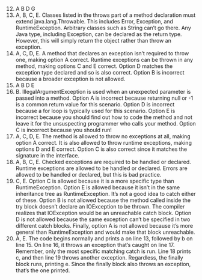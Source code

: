 12. A B D G
13. A, B, C, E. Classes listed in the throws part of a method declaration must extend java.lang.Throwable. This includes Error, Exception, and RuntimeException. Arbitrary classes such as String can’t go there. Any Java type, including Exception, can be declared as the return type. However, this will simply return the object rather than throw an exception.
14. A, C, D, E. A method that declares an exception isn’t required to throw one, making option A correct. Runtime exceptions can be thrown in any method, making options C and E correct. Option D matches the exception type declared and so is also correct. Option B is incorrect because a broader exception is not allowed.
15. A B D E
16. B. IllegalArgumentException is used when an unexpected parameter is passed into a method. Option A is incorrect because returning null or -1 is a common return value for this scenario. Option D is incorrect because a for loop is typically used for this scenario. Option E is incorrect because you should find out how to code the method and not leave it for the unsuspecting programmer who calls your method. Option C is incorrect because you should run!
17. A, C, D, E. The method is allowed to throw no exceptions at all, making option A correct. It is also allowed to throw runtime exceptions, making options D and E correct. Option C is also correct since it matches the signature in the interface.
18. A, B, C, E. Checked exceptions are required to be handled or declared. Runtime exceptions are allowed to be handled or declared. Errors are allowed to be handled or declared, but this is bad practice.
19. C, E. Option C is allowed because it is a more specific type than RuntimeException. Option E is allowed because it isn’t in the same inheritance tree as RuntimeException. It’s not a good idea to catch either of these. Option B is not allowed because the method called inside the try block doesn’t declare an IOException to be thrown. The compiler realizes that IOException would be an unreachable catch block. Option D is not allowed because the same exception can’t be specified in two different catch blocks. Finally, option A is not allowed because it’s more general than RuntimeException and would make that block unreachable.
20. A, E. The code begins normally and prints a on line 13, followed by b on line 15. On line 16, it throws an exception that’s caught on line 17. Remember, only the most specific matching catch is run. Line 18 prints c, and then line 19 throws another exception. Regardless, the finally block runs, printing e. Since the finally block also throws an exception, that’s the one printed.
